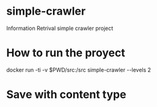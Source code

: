 # simple-crawler
Information Retrival simple crawler project 

# How to run the proyect
docker run -ti -v $PWD/src:/src simple-crawler --levels 2


# Save with content type